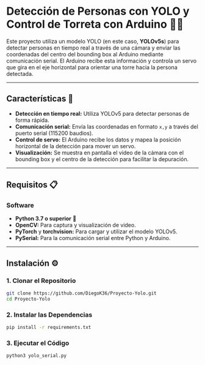 # Detección de Personas con YOLO y Control de Torreta con Arduino 🤖🎯

Este proyecto utiliza un modelo YOLO (en este caso, **YOLOv5s**) para detectar personas en tiempo real a través de una cámara y enviar las coordenadas del centro del bounding box al Arduino mediante comunicación serial. El Arduino recibe esta información y controla un servo que gira en el eje horizontal para orientar una torre hacia la persona detectada.

---

## Características 🚀

- **Detección en tiempo real:** Utiliza YOLOv5 para detectar personas de forma rápida.
- **Comunicación serial:** Envía las coordenadas en formato `x,y` a través del puerto serial (115200 baudios).
- **Control de servo:** El Arduino recibe los datos y mapea la posición horizontal de la detección para mover un servo.
- **Visualización:** Se muestra en pantalla el video de la cámara con el bounding box y el centro de la detección para facilitar la depuración.

---

## Requisitos 📋

### Software

- **Python 3.7 o superior** 🐍
- **OpenCV:** Para captura y visualización de video.
- **PyTorch** y **torchvision:** Para cargar y utilizar el modelo YOLOv5.
- **PySerial:** Para la comunicación serial entre Python y Arduino.

---

## Instalación ⚙️

### 1. Clonar el Repositorio

```bash
git clone https://github.com/DiegoK36/Proyecto-Yolo.git
cd Proyecto-Yolo
```

### 2. Instalar las Dependencias

```bash
pip install -r requirements.txt
```

### 3. Ejecutar el Código

```bash
python3 yolo_serial.py
```